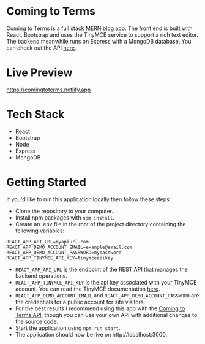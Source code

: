 # Coming to Terms 

Coming to Terms is a full stack MERN blog app. The front end is built with React, Bootstrap and uses the TinyMCE service to support a rich text editor. The backend meanwhile runs on Express with a MongoDB database. You can check out the API [here](https://github.com/Fenroe/Coming-to-Terms-API).

# Live Preview

https://comingtoterms.netlify.app

# Tech Stack

* React
* Bootstrap
* Node
* Express
* MongoDB

# Getting Started

If you'd like to run this application locally then follow these steps:

* Clone the repository to your computer.
* Install npm packages with `npm install`.
* Create an .env file in the root of the project directory containing the following variables:
```
REACT_APP_API_URL=myapiurl.com
REACT_APP_DEMO_ACCOUNT_EMAIL=example@email.com
REACT_APP_DEMO_ACCOUNT_PASSWORD=mypassword
REACT_APP_TINYMCE_API_KEY=tinymceapikey
```
* `REACT_APP_API_URL` is the endpoint of the REST API that manages the backend operations. 
* `REACT_APP_TINYMCE_API_KEY` is the api key associated with your TinyMCE account. You can read the TinyMCE documentation [here](https://www.tiny.cloud/docs/tinymce/6/).
* `REACT_APP_DEMO_ACCOUNT_EMAIL` and `REACT_APP_DEMO_ACCOUNT_PASSWORD` are the credentials for a public account for site visitors. 
* For the best results I recommend using this app with the [Coming to Terms API](https://github.com/Fenroe/Coming-to-Terms-API), though you can use your own API with additional changes to the source code. 
* Start the application using `npm run start`.
* The application should now be live on http://localhost:3000.